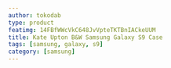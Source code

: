 ```yaml
---
author: tokodab
type: product
featimg: 14FBfWWcVkC648JvVpteTKTBnIACkeUUM
title: Kate Upton B&W Samsung Galaxy S9 Case
tags: [samsung, galaxy, s9]
category: [samsung]
---
```

